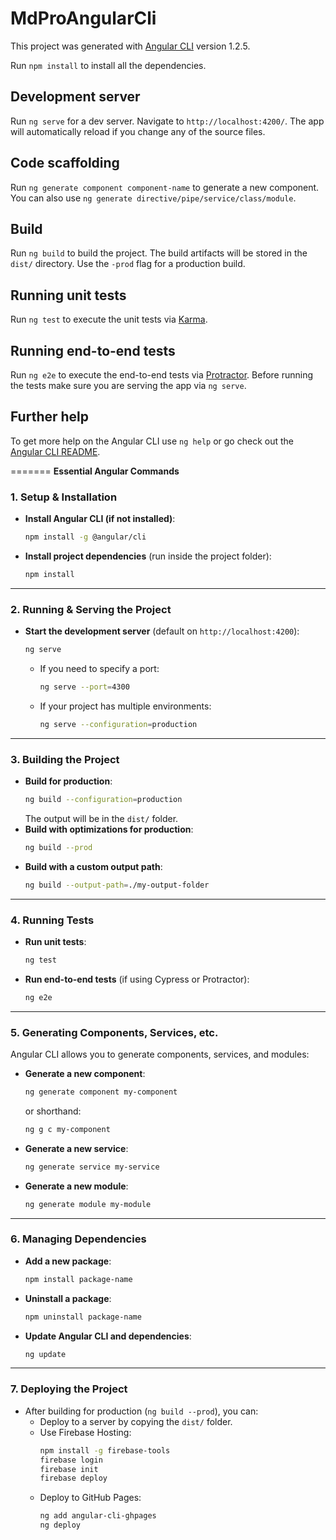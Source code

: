 # MdProAngularCli

This project was generated with [Angular CLI](https://github.com/angular/angular-cli) version 1.2.5.

Run `npm install` to install all the dependencies.

## Development server

Run `ng serve` for a dev server. Navigate to `http://localhost:4200/`. The app will automatically reload if you change any of the source files.

## Code scaffolding

Run `ng generate component component-name` to generate a new component. You can also use `ng generate directive/pipe/service/class/module`.

## Build

Run `ng build` to build the project. The build artifacts will be stored in the `dist/` directory. Use the `-prod` flag for a production build.

## Running unit tests

Run `ng test` to execute the unit tests via [Karma](https://karma-runner.github.io).

## Running end-to-end tests

Run `ng e2e` to execute the end-to-end tests via [Protractor](http://www.protractortest.org/).
Before running the tests make sure you are serving the app via `ng serve`.

## Further help

To get more help on the Angular CLI use `ng help` or go check out the [Angular CLI README](https://github.com/angular/angular-cli/blob/master/README.md).



=======
**Essential Angular Commands**

### **1. Setup & Installation**

- **Install Angular CLI (if not installed)**:
  ```sh
  npm install -g @angular/cli
  ```
- **Install project dependencies** (run inside the project folder):
  ```sh
  npm install
  ```

---

### **2. Running & Serving the Project**

- **Start the development server** (default on `http://localhost:4200`):
  ```sh
  ng serve
  ```
    - If you need to specify a port:
      ```sh
      ng serve --port=4300
      ```
    - If your project has multiple environments:
      ```sh
      ng serve --configuration=production
      ```

---

### **3. Building the Project**

- **Build for production**:
  ```sh
  ng build --configuration=production
  ```
  The output will be in the `dist/` folder.
- **Build with optimizations for production**:
  ```sh
  ng build --prod
  ```
- **Build with a custom output path**:
  ```sh
  ng build --output-path=./my-output-folder
  ```

---

### **4. Running Tests**

- **Run unit tests**:
  ```sh
  ng test
  ```
- **Run end-to-end tests** (if using Cypress or Protractor):
  ```sh
  ng e2e
  ```

---

### **5. Generating Components, Services, etc.**

Angular CLI allows you to generate components, services, and modules:

- **Generate a new component**:
  ```sh
  ng generate component my-component
  ```
  or shorthand:
  ```sh
  ng g c my-component
  ```
- **Generate a new service**:
  ```sh
  ng generate service my-service
  ```
- **Generate a new module**:
  ```sh
  ng generate module my-module
  ```

---

### **6. Managing Dependencies**

- **Add a new package**:
  ```sh
  npm install package-name
  ```
- **Uninstall a package**:
  ```sh
  npm uninstall package-name
  ```
- **Update Angular CLI and dependencies**:
  ```sh
  ng update
  ```

---

### **7. Deploying the Project**

- After building for production (`ng build --prod`), you can:
    - Deploy to a server by copying the `dist/` folder.
    - Use Firebase Hosting:
      ```sh
      npm install -g firebase-tools
      firebase login
      firebase init
      firebase deploy
      ```
    - Deploy to GitHub Pages:
      ```sh
      ng add angular-cli-ghpages
      ng deploy
      ```

